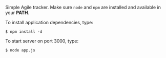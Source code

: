 Simple Agile tracker. Make sure `node` and `npm` are installed and available in
your **PATH**.

To install application dependencies, type:

    $ npm install -d

To start server on port 3000, type:

    $ node app.js
